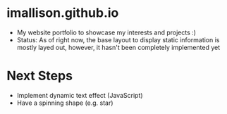 # imallison.github.io
- My website portfolio to showcase my interests and projects :)
- Status: As of right now, the base layout to display static information is mostly layed out,  however, it hasn't been completely implemented yet

# Next Steps
- Implement dynamic text effect (JavaScript)
- Have a spinning shape (e.g. star)
